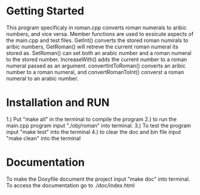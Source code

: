 Getting Started
===============
This program specificaly in roman.cpp converts roman numerals to aribic numbers, 
and vice versa. Member functions are used to exsicute aspects of the main.cpp and
test files. GetInt() converts the stored roman numirals to aribic numbers, GetRoman()
will retreve the current roman numeral its stored as. SetRoman() can set both an
arabic number and a roman numeral to the stored number. IncreaseWith() adds the 
current number to a roman numeral passed as an argument. convertIntToRoman() converts
an aribic number to a roman numeral, and convertRomanToInt() converst a roman numeral
to an arabic number.

Installation and RUN
====================

1.) Put "make all" in the terminal to compile the program
2.) to run the main.cpp program input "./obj/roman" into terminal.
3.) To test the program input "make test" into the terminal
4.) to clear the doc and bin file input "make clean" into the terminal


Documentation
=============

To make the Doxyfile document the project input "make doc" into terminal. To 
access the documentation go to ./doc/index.html